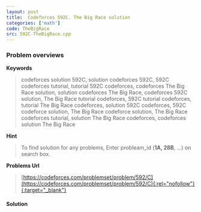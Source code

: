```yaml
---
layout: post
title:  Codeforces 592C. The Big Race solution
categories: ['math']
code: TheBigRace
src: 592C-TheBigRace.cpp
---
```

### **Problem overviews**

**Keywords**
> codeforces solution 592C, solution codeforces 592C, 592C codeforces tutorial, tutorial 592C codeforces, codeforces The Big Race solution, solution codeforces The Big Race, codeforces 592C solution, The Big Race tutorial codeforces, 592C tutorial codeforces, tutorial The Big Race codeforces, solution 592C codeforces, 592C codeforce solution, The Big Race codeforce solution, The Big Race codeforces tutorial, solution The Big Race codeforces, codeforces solution The Big Race

**Hint**
> To find solution for any problems, Enter probleam_id (**1A, 28B**, ...) on search box. 

**Problems Url**
> [https://codeforces.com/problemset/problem/592/C](https://codeforces.com/problemset/problem/592/C){:rel="nofollow"}{:target="_blank"}

#### **Solution**




